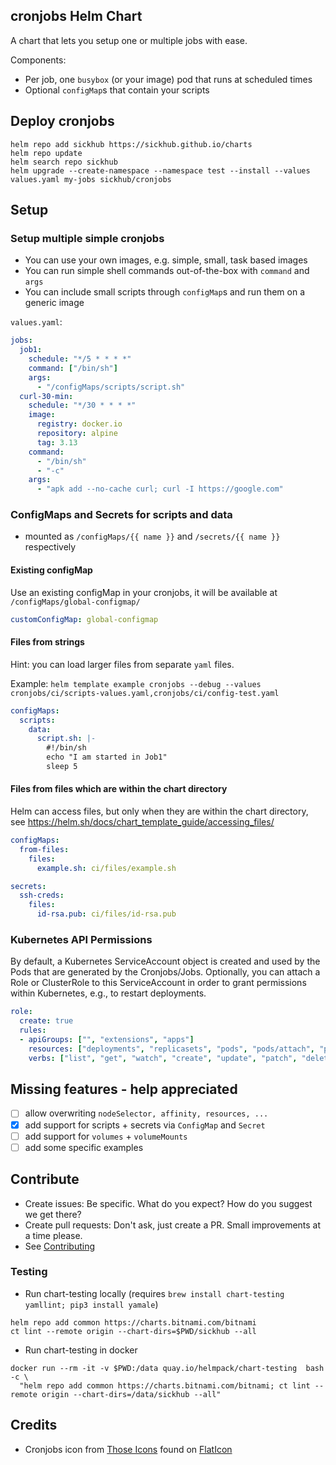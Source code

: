 ## cronjobs Helm Chart
A chart that lets you setup one or multiple jobs with ease.

Components:
* Per job, one `busybox` (or your image) pod that runs at scheduled times
* Optional `configMap`s that contain your scripts

## Deploy cronjobs
```shell
helm repo add sickhub https://sickhub.github.io/charts
helm repo update
helm search repo sickhub
helm upgrade --create-namespace --namespace test --install --values values.yaml my-jobs sickhub/cronjobs
```

## Setup
### Setup multiple simple cronjobs
* You can use your own images, e.g. simple, small, task based images
* You can run simple shell commands out-of-the-box with `command` and `args`
* You can include small scripts through `configMap`s and run them on a generic image

`values.yaml`:
```yaml
jobs:
  job1:
    schedule: "*/5 * * * *"
    command: ["/bin/sh"]
    args:
      - "/configMaps/scripts/script.sh"
  curl-30-min:
    schedule: "*/30 * * * *"
    image:
      registry: docker.io
      repository: alpine
      tag: 3.13
    command:
      - "/bin/sh"
      - "-c"
    args:
      - "apk add --no-cache curl; curl -I https://google.com"
```

### ConfigMaps and Secrets for scripts and data
* mounted as `/configMaps/{{ name }}` and `/secrets/{{ name }}` respectively

#### Existing configMap
Use an existing configMap in your cronjobs, it will be available at `/configMaps/global-configmap/`
```yaml
customConfigMap: global-configmap
```

#### Files from strings
Hint: you can load larger files from separate `yaml` files.

Example: 
`helm template example cronjobs --debug --values cronjobs/ci/scripts-values.yaml,cronjobs/ci/config-test.yaml`

```yaml
configMaps:
  scripts:
    data:
      script.sh: |-
        #!/bin/sh
        echo "I am started in Job1"
        sleep 5
```

#### Files from files which are within the chart directory
Helm can access files, but only when they are within the chart directory, see https://helm.sh/docs/chart_template_guide/accessing_files/
```yaml
configMaps:
  from-files:
    files:
      example.sh: ci/files/example.sh

secrets:
  ssh-creds:
    files:
      id-rsa.pub: ci/files/id-rsa.pub
```

### Kubernetes API Permissions
By default, a Kubernetes ServiceAccount object is created and used by the Pods that are generated by the Cronjobs/Jobs.
Optionally, you can attach a Role or ClusterRole to this ServiceAccount in order to grant permissions within Kubernetes, e.g., to restart deployments.

```yaml
role:
  create: true
  rules:
  - apiGroups: ["", "extensions", "apps"]
    resources: ["deployments", "replicasets", "pods", "pods/attach", "pods/exec", "pods/log"]
    verbs: ["list", "get", "watch", "create", "update", "patch", "delete"]
```

## Missing features - help appreciated
* [ ] allow overwriting `nodeSelector, affinity, resources, ...`
* [x] add support for scripts + secrets via `ConfigMap` and `Secret`
* [ ] add support for `volumes` + `volumeMounts`
* [ ] add some specific examples

## Contribute
* Create issues: Be specific. What do you expect? How do you suggest we get there?
* Create pull requests: Don't ask, just create a PR. Small improvements at a time please.
* See [Contributing](../../CONTRIBUTING.md)

### Testing
* Run chart-testing locally (requires `brew install chart-testing yamllint; pip3 install yamale`)
```shell
helm repo add common https://charts.bitnami.com/bitnami
ct lint --remote origin --chart-dirs=$PWD/sickhub --all
```
* Run chart-testing in docker
```shell
docker run --rm -it -v $PWD:/data quay.io/helmpack/chart-testing  bash -c \
  "helm repo add common https://charts.bitnami.com/bitnami; ct lint --remote origin --chart-dirs=/data/sickhub --all"
```

## Credits
* Cronjobs icon from  [Those Icons](https://www.flaticon.com/de/autoren/those-icons) found on  [FlatIcon](https://www.flaticon.com/)